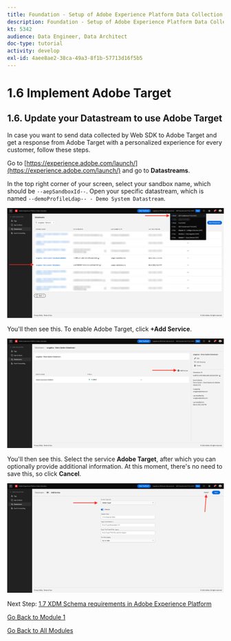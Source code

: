 ```yaml
---
title: Foundation - Setup of Adobe Experience Platform Data Collection and the Web SDK extension - Implement Adobe Target
description: Foundation - Setup of Adobe Experience Platform Data Collection and the Web SDK extension - Implement Adobe Target
kt: 5342
audience: Data Engineer, Data Architect
doc-type: tutorial
activity: develop
exl-id: 4aee8ae2-38ca-49a3-8f1b-57713d16f5b5
---
```

# 1.6 Implement Adobe Target

## 1.6. Update your Datastream to use Adobe Target

In case you want to send data collected by Web SDK to Adobe Target and get a response from Adobe Target with a personalized experience for every customer, follow these steps.

Go to [https://experience.adobe.com/launch/](https://experience.adobe.com/launch/) and go to **Datastreams**. 

In the top right corner of your screen, select your sandbox name, which should be `--aepSandboxId--`. Open your specific datastream, which is named `--demoProfileLdap-- - Demo System Datastream`.

![Click Edge Configuration icon in the left navigation](./images/edgeconfig1b.png)

You'll then see this. To enable Adobe Target, click **+Add Service**.

![AEP Debugger](./images/aa2.png)

You'll then see this. Select the service **Adobe Target**, after which you can optionally provide additional information. At this moment, there's no need to save this, so click **Cancel**.

![AEP Debugger](./images/at1.png)

Next Step: [1.7 XDM Schema requirements in Adobe Experience Platform](./ex7.md)

[Go Back to Module 1](./data-ingestion-launch-web-sdk.md)

[Go Back to All Modules](./../../overview.md)

